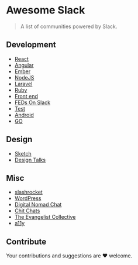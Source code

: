 # Awesome Slack
> A list of communities powered by Slack.

## Development
- [React](http://www.reactiflux.com/)
- [Angular](http://www.angularbuddies.com/)
- [Ember](https://ember-community-slackin.herokuapp.com/)
- [NodeJS](http://nodeslackers.io/)
- [Laravel](https://larachat.co/)
- [Ruby](https://rubydevelopers.typeform.com/to/l7WVWl)
- [Front end](http://frontenddevelopers.org/)
- [FEDs On Slack](http://fedsonslack.com/)
- [Test](http://hashtagtesting.com/)
- [Android](http://androidchat.co/)
- [GO](https://docs.google.com/forms/d/1Wk7Alq-lp9sgH3h___zMPmh4gAaghsGpnnsW0Pa_9Ik/viewform?fbzx=4754263898376949596#start=invite)

## Design
- [Sketch](http://teamsketch.io/)
- [Design Talks](https://docs.google.com/forms/d/1KFCWRmjL3Z0GZxrUZjy_f8s0x1dIGaJP9447FbuBSqg/viewform?c=0&w=1)

## Misc
- [slashrocket](https://slashrocket.io/)
- [WordPress](https://make.wordpress.org/chat/)
- [Digital Nomad Chat](http://hashtagnomads.com/)
- [Chit Chats](http://www.chitchats.co/)
- [The Evangelist Collective](https://github.com/evangelistcollective/)
- [a11y](https://web-a11y.herokuapp.com/)

## Contribute
Your contributions and suggestions are :heart: welcome.
